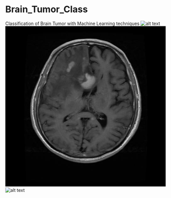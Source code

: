 # Brain_Tumor_Class
Classification of Brain Tumor with Machine Learning techniques
![alt text](https://github.com/guidotiana/Milbinding/pic.png?raw=true)
![alt text](https://github.com/RiccardoBecca/Brain_Tumor_Class/blob/main/pic.jpg?raw=true)
![alt text](https://github.com/guidotiana/Milbinding/pic.png)

